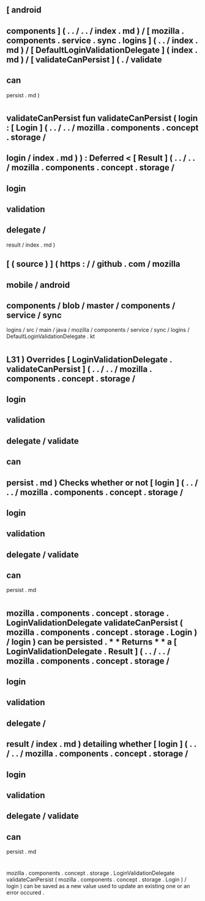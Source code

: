 [
android
-
components
]
(
.
.
/
.
.
/
index
.
md
)
/
[
mozilla
.
components
.
service
.
sync
.
logins
]
(
.
.
/
index
.
md
)
/
[
DefaultLoginValidationDelegate
]
(
index
.
md
)
/
[
validateCanPersist
]
(
.
/
validate
-
can
-
persist
.
md
)
#
validateCanPersist
fun
validateCanPersist
(
login
:
[
Login
]
(
.
.
/
.
.
/
mozilla
.
components
.
concept
.
storage
/
-
login
/
index
.
md
)
)
:
Deferred
<
[
Result
]
(
.
.
/
.
.
/
mozilla
.
components
.
concept
.
storage
/
-
login
-
validation
-
delegate
/
-
result
/
index
.
md
)
>
[
(
source
)
]
(
https
:
/
/
github
.
com
/
mozilla
-
mobile
/
android
-
components
/
blob
/
master
/
components
/
service
/
sync
-
logins
/
src
/
main
/
java
/
mozilla
/
components
/
service
/
sync
/
logins
/
DefaultLoginValidationDelegate
.
kt
#
L31
)
Overrides
[
LoginValidationDelegate
.
validateCanPersist
]
(
.
.
/
.
.
/
mozilla
.
components
.
concept
.
storage
/
-
login
-
validation
-
delegate
/
validate
-
can
-
persist
.
md
)
Checks
whether
or
not
[
login
]
(
.
.
/
.
.
/
mozilla
.
components
.
concept
.
storage
/
-
login
-
validation
-
delegate
/
validate
-
can
-
persist
.
md
#
mozilla
.
components
.
concept
.
storage
.
LoginValidationDelegate
validateCanPersist
(
mozilla
.
components
.
concept
.
storage
.
Login
)
/
login
)
can
be
persisted
.
*
*
Returns
*
*
a
[
LoginValidationDelegate
.
Result
]
(
.
.
/
.
.
/
mozilla
.
components
.
concept
.
storage
/
-
login
-
validation
-
delegate
/
-
result
/
index
.
md
)
detailing
whether
[
login
]
(
.
.
/
.
.
/
mozilla
.
components
.
concept
.
storage
/
-
login
-
validation
-
delegate
/
validate
-
can
-
persist
.
md
#
mozilla
.
components
.
concept
.
storage
.
LoginValidationDelegate
validateCanPersist
(
mozilla
.
components
.
concept
.
storage
.
Login
)
/
login
)
can
be
saved
as
a
new
value
used
to
update
an
existing
one
or
an
error
occured
.
